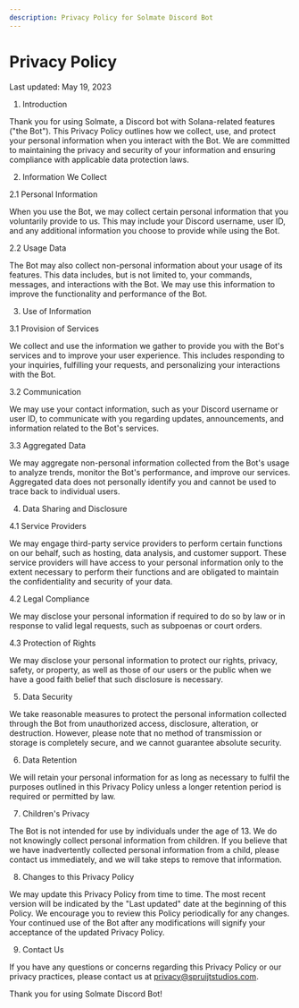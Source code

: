 ```yaml
---
description: Privacy Policy for Solmate Discord Bot
---
```


# Privacy Policy

Last updated: May 19, 2023

1. Introduction

Thank you for using Solmate, a Discord bot with Solana-related features ("the Bot"). This Privacy Policy outlines how we collect, use, and protect your personal information when you interact with the Bot. We are committed to maintaining the privacy and security of your information and ensuring compliance with applicable data protection laws.

2. Information We Collect

2.1 Personal Information

When you use the Bot, we may collect certain personal information that you voluntarily provide to us. This may include your Discord username, user ID, and any additional information you choose to provide while using the Bot.

2.2 Usage Data

The Bot may also collect non-personal information about your usage of its features. This data includes, but is not limited to, your commands, messages, and interactions with the Bot. We may use this information to improve the functionality and performance of the Bot.

3. Use of Information

3.1 Provision of Services

We collect and use the information we gather to provide you with the Bot's services and to improve your user experience. This includes responding to your inquiries, fulfilling your requests, and personalizing your interactions with the Bot.

3.2 Communication

We may use your contact information, such as your Discord username or user ID, to communicate with you regarding updates, announcements, and information related to the Bot's services.

3.3 Aggregated Data

We may aggregate non-personal information collected from the Bot's usage to analyze trends, monitor the Bot's performance, and improve our services. Aggregated data does not personally identify you and cannot be used to trace back to individual users.

4. Data Sharing and Disclosure

4.1 Service Providers

We may engage third-party service providers to perform certain functions on our behalf, such as hosting, data analysis, and customer support. These service providers will have access to your personal information only to the extent necessary to perform their functions and are obligated to maintain the confidentiality and security of your data.

4.2 Legal Compliance

We may disclose your personal information if required to do so by law or in response to valid legal requests, such as subpoenas or court orders.

4.3 Protection of Rights

We may disclose your personal information to protect our rights, privacy, safety, or property, as well as those of our users or the public when we have a good faith belief that such disclosure is necessary.

5. Data Security

We take reasonable measures to protect the personal information collected through the Bot from unauthorized access, disclosure, alteration, or destruction. However, please note that no method of transmission or storage is completely secure, and we cannot guarantee absolute security.

6. Data Retention

We will retain your personal information for as long as necessary to fulfil the purposes outlined in this Privacy Policy unless a longer retention period is required or permitted by law.

7. Children's Privacy

The Bot is not intended for use by individuals under the age of 13. We do not knowingly collect personal information from children. If you believe that we have inadvertently collected personal information from a child, please contact us immediately, and we will take steps to remove that information.

8. Changes to this Privacy Policy

We may update this Privacy Policy from time to time. The most recent version will be indicated by the "Last updated" date at the beginning of this Policy. We encourage you to review this Policy periodically for any changes. Your continued use of the Bot after any modifications will signify your acceptance of the updated Privacy Policy.

9. Contact Us

If you have any questions or concerns regarding this Privacy Policy or our privacy practices, please contact us at privacy@spruijtstudios.com.

Thank you for using Solmate Discord Bot!
